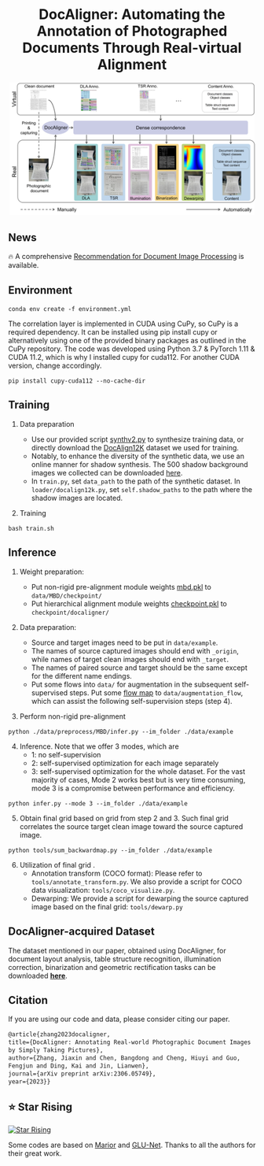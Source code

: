 
<div align=center>

# DocAligner: Automating the Annotation of Photographed Documents Through Real-virtual Alignment

</div>

<p align="center">
  <img src="img/motivation.jpg" width='500'>
</p>

## News 
🔥 A comprehensive [Recommendation for Document Image Processing](https://github.com/ZZZHANG-jx/Recommendations-Document-Image-Processing) is available.


## Environment
```
conda env create -f environment.yml
```
The correlation layer is implemented in CUDA using CuPy, so CuPy is a required dependency. It can be installed using pip install cupy or alternatively using one of the provided binary packages as outlined in the CuPy repository. The code was developed using Python 3.7 & PyTorch 1.11 & CUDA 11.2, which is why I installed cupy for cuda112. For another CUDA version, change accordingly.
```
pip install cupy-cuda112 --no-cache-dir
``` 

## Training
1. Data preparation 
    * Use our provided script [synthv2.py](./data/DocAlign12K/flow_synth/synthv2.py) to synthesize training data, or directly download the [DocAlign12K]() dataset we used for training.
    * Notably, to enhance the diversity of the synthetic data, we use an online manner for shadow synthesis. The 500 shadow background images we collected can be downloaded [here](https://1drv.ms/f/s!Ak15mSdV3Wy4ibRvLXIMbJoIzkpSpQ?e=mkiGBp).
    * In `train.py`, set `data_path` to the path of the synthetic dataset. In `loader/docalign12k.py`, set `self.shadow_paths` to the path where the shadow images are located.

2. Training

```
bash train.sh
```


## Inference
1. Weight preparation:
    * Put non-rigid pre-alignment module weights [mbd.pkl](https://1drv.ms/f/s!Ak15mSdV3Wy4ibRvLXIMbJoIzkpSpQ?e=mkiGBp) to `data/MBD/checkpoint/`
    * Put hierarchical alignment module weights [checkpoint.pkl](https://1drv.ms/f/s!Ak15mSdV3Wy4ibRvLXIMbJoIzkpSpQ?e=mkiGBp) to `checkpoint/docaligner/`

2. Data preparation: 
    * Source and target images need to be put in `data/example`. 
    * The names of source captured images should end with `_origin`, while names of target clean images should end with `_target`. 
    * The names of paired source and target should be the same except for the different name endings.
    * Put some flows into `data/` for augmentation in the subsequent self-supervised steps.
    Put some [flow map](https://1drv.ms/f/s!Ak15mSdV3Wy4ibRvLXIMbJoIzkpSpQ?e=mkiGBp) to `data/augmentation_flow`, which can assist the following self-supervision steps (step 4).

3. Perform non-rigid pre-alignment
```
python ./data/preprocess/MBD/infer.py --im_folder ./data/example
```
4. Inference. Note that we offer 3 modes, which are 
    * 1: no self-supervision
    * 2: self-supervised optimization for each image separately
    * 3: self-supervised optimization for the whole dataset. For the vast majority of cases, Mode 2 works best but is very time consuming, mode 3 is a compromise between performance and efficiency. 
```
python infer.py --mode 3 --im_folder ./data/example
```
5. Obtain final grid based on grid from step 2 and 3. Such final grid correlates the source target clean image toward the source captured image.
```
python tools/sum_backwardmap.py --im_folder ./data/example
```  
6. Utilization of final grid .
    * Annotation transform (COCO format): Please refer to `tools/annotate_transform.py`. We also provide a script for COCO data visualization: `tools/coco_visualize.py`.
    * Dewarping: We provide a script for dewarping the source captured image based on the final grid: `tools/dewarp.py`



## DocAligner-acquired Dataset
The dataset mentioned in our paper, obtained using DocAligner, for document layout analysis, table structure recognition, illumination correction, binarization and geometric rectification tasks can be downloaded [**here**](https://1drv.ms/f/s!Ak15mSdV3Wy4iOdLD3VCxzSeC82mJg?e=afLUBP).





## Citation
If you are using our code and data, please consider citing our paper.
```
@article{zhang2023docaligner,
title={DocAligner: Annotating Real-world Photographic Document Images by Simply Taking Pictures},
author={Zhang, Jiaxin and Chen, Bangdong and Cheng, Hiuyi and Guo, Fengjun and Ding, Kai and Jin, Lianwen},
journal={arXiv preprint arXiv:2306.05749},
year={2023}}
```


## ⭐ Star Rising
[![Star Rising](https://api.star-history.com/svg?repos=ZZZHANG-jx/DocAligner&type=Timeline)](https://star-history.com/#ZZZHANG-jx/DocAligner&Timeline)

Some codes are based on [Marior](https://github.com/ZZZHANG-jx/Marior) and [GLU-Net](https://github.com/PruneTruong/GLU-Net). Thanks to all the authors for their great work.

